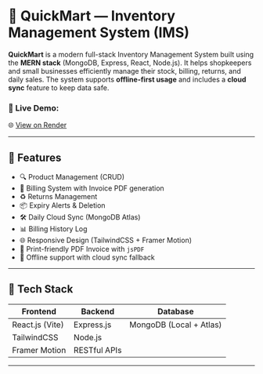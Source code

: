 # 🛒 QuickMart — Inventory Management System (IMS)

**QuickMart** is a modern full-stack Inventory Management System built using the **MERN stack** (MongoDB, Express, React, Node.js). It helps shopkeepers and small businesses efficiently manage their stock, billing, returns, and daily sales. The system supports **offline-first usage** and includes a **cloud sync** feature to keep data safe.

### 🔗 Live Demo:
🌐 [View on Render](https://quickmart-frontend-s35m.onrender.com)

---

## 🚀 Features

- 🔍 Product Management (CRUD)
- 🧾 Billing System with Invoice PDF generation
- ♻️ Returns Management
- 📦 Expiry Alerts & Deletion
- 🛠 Daily Cloud Sync (MongoDB Atlas)
- 📊 Billing History Log
- 🌐 Responsive Design (TailwindCSS + Framer Motion)
- 🧾 Print-friendly PDF Invoice with `jsPDF`
- 🌙 Offline support with cloud sync fallback

---

## 📂 Tech Stack

| Frontend          | Backend         | Database        |
|------------------|-----------------|-----------------|
| React.js (Vite)  | Express.js      | MongoDB (Local + Atlas) |
| TailwindCSS      | Node.js         |                 |
| Framer Motion    | RESTful APIs    |                 |

---

